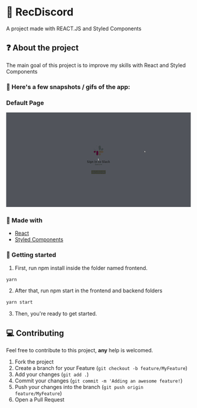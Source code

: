 # :closed_book: RecDiscord
A project made with REACT.JS and Styled Components

## :question: About the project

The main goal of this project is to improve my skills with React and Styled Components
  
### :iphone: Here's a few snapshots / gifs of the app:
  
<div>
  <h3>Default Page</h3>
  <img src="https://github.com/SousaVictorH/Slack2.0/blob/master/slack2/public/videos/slackLogin.gif" alt="Login">
</div>

###  :hammer: Made with

- [React](https://pt-br.reactjs.org/)
- [Styled Components](https://styled-components.com/docs)

<!-- GETTING STARTED -->

### :triangular_flag_on_post: Getting started

1. First, run npm install inside the folder named frontend.

```sh
yarn
```

2. After that, run npm start in the frontend and backend folders

```sh
yarn start
```

3. Then, you're ready to get started.

## :computer: Contributing

Feel free to contribute to this project, **any** help is welcomed.

1. Fork the project
2. Create a branch for your Feature (`git checkout -b feature/MyFeature`)
3. Add your changes (`git add .`)
4. Commit your changes (`git commit -m 'Adding an awesome feature!`)
5. Push your changes into the branch (`git push origin feature/MyFeature`)
6. Open a Pull Request
